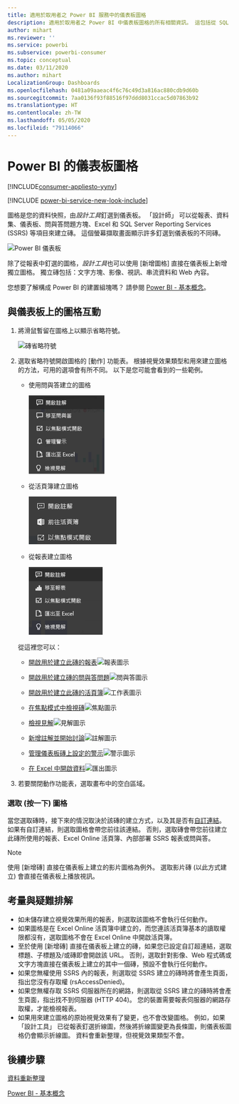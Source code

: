 ```yaml
---
title: 適用於取用者之 Power BI 服務中的儀表板圖格
description: 適用於取用者之 Power BI 中儀表板圖格的所有相關資訊。 這包括從 SQL Server Reporting Services (SSRS) 建立的磚。
author: mihart
ms.reviewer: ''
ms.service: powerbi
ms.subservice: powerbi-consumer
ms.topic: conceptual
ms.date: 03/11/2020
ms.author: mihart
LocalizationGroup: Dashboards
ms.openlocfilehash: 0481a09aaeac4f6c76c49d3a816ac880cdb9d60b
ms.sourcegitcommit: 7aa0136f93f88516f97ddd8031ccac5d07863b92
ms.translationtype: HT
ms.contentlocale: zh-TW
ms.lasthandoff: 05/05/2020
ms.locfileid: "79114066"
---
```

# <a name="dashboard-tiles-in-power-bi"></a>Power BI 的儀表板圖格

[!INCLUDE[consumer-appliesto-yyny](../includes/consumer-appliesto-ynny.md)]

[!INCLUDE [power-bi-service-new-look-include](../includes/power-bi-service-new-look-include.md)]

圖格是您的資料快照，由*設計工具*釘選到儀表板。 「設計師」  可以從報表、資料集、儀表板、問與答問題方塊、Excel 和 SQL Server Reporting Services (SSRS) 等項目來建立磚。  這個螢幕擷取畫面顯示許多釘選到儀表板的不同磚。

![Power BI 儀表板](./media/end-user-tiles/power-bi-dash.png)


除了從報表中釘選的圖格，*設計工具*也可以使用 [新增圖格]  直接在儀表板上新增獨立圖格。 獨立磚包括：文字方塊、影像、視訊、串流資料和 Web 內容。

您想要了解構成 Power BI 的建置組塊嗎？  請參閱 [Power BI - 基本概念](end-user-basic-concepts.md)。


## <a name="interacting-with-tiles-on-a-dashboard"></a>與儀表板上的圖格互動

1. 將滑鼠暫留在圖格上以顯示省略符號。
   
    ![磚省略符號](./media/end-user-tiles/ellipses_new.png)
2. 選取省略符號開啟圖格的 [動作] 功能表。 根據視覺效果類型和用來建立圖格的方法，可用的選項會有所不同。 以下是您可能會看到的一些範例。

    - 使用問與答建立的圖格
   
        ![省略符號圖示](./media/end-user-tiles/power-bi-options-1.png)

    - 從活頁簿建立圖格
   
        ![省略符號圖示](./media/end-user-tiles/power-bi-options-2.png)

    - 從報表建立圖格
   
        ![省略符號圖示](./media/end-user-tiles/power-bi-options-3.png)
   
    從這裡您可以：
   
   * [開啟用於建立此磚的報表](end-user-reports.md)![報表圖示](./media/end-user-tiles/chart-icon.jpg)  
   
   * [開啟用於建立磚的問與答問題](end-user-reports.md)![問與答圖示](./media/end-user-tiles/qna-icon.png)  
   

   * [開啟用於建立此磚的活頁簿](end-user-reports.md)![工作表圖示](./media/end-user-tiles/power-bi-open-worksheet.png)  
   * [在焦點模式中檢視磚](end-user-focus.md)![焦點圖示](./media/end-user-tiles/fullscreen-icon.jpg)  
   * [檢視見解](end-user-insights.md)![見解圖示](./media/end-user-tiles/power-bi-insights.png)
   * [新增註解並開始討論](end-user-comment.md)![註解圖示](./media/end-user-tiles/comment-icons.png)
   * [管理儀表板磚上設定的警示](end-user-alerts.md)![警示圖示](./media/end-user-tiles/power-bi-alert-icon.png)
   * [在 Excel 中開啟資料](end-user-export.md)![匯出圖示](./media/end-user-tiles/power-bi-export-icon.png)


3. 若要關閉動作功能表，選取畫布中的空白區域。

### <a name="select-click-a-tile"></a>選取 (按一下) 圖格
當您選取磚時，接下來的情況取決於該磚的建立方式，以及其是否有[自訂連結](../service-dashboard-edit-tile.md)。 如果有自訂連結，則選取圖格會帶您前往該連結。 否則，選取磚會帶您前往建立此磚所使用的報表、Excel Online 活頁簿、內部部署 SSRS 報表或問與答。

> [!NOTE]
> 使用 [新增磚]  直接在儀表板上建立的影片圖格為例外。 選取影片磚 (以此方式建立) 會直接在儀表板上播放視訊。   
> 
> 

## <a name="considerations-and-troubleshooting"></a>考量與疑難排解
* 如未儲存建立視覺效果所用的報表，則選取該圖格不會執行任何動作。
* 如果圖格是在 Excel Online 活頁簿中建立的，而您連該活頁簿基本的讀取權限都沒有，選取圖格不會在 Excel Online 中開啟活頁簿。
* 至於使用 [新增磚]  直接在儀表板上建立的磚，如果您已設定自訂超連結，選取標題、子標題及/或磚即會開啟該 URL。  否則，選取針對影像、Web 程式碼或文字方塊直接在儀表板上建立的其中一個磚，預設不會執行任何動作。
* 如果您無權使用 SSRS 內的報表，則選取從 SSRS 建立的磚時將會產生頁面，指出您沒有存取權 (rsAccessDenied)。
* 如果您無權存取 SSRS 伺服器所在的網路，則選取從 SSRS 建立的磚時將會產生頁面，指出找不到伺服器 (HTTP 404)。 您的裝置需要報表伺服器的網路存取權，才能檢視報表。
* 如果用來建立圖格的原始視覺效果有了變更，也不會改變圖格。  例如，如果「設計工具」  已從報表釘選折線圖，然後將折線圖變更為長條圖，則儀表板圖格仍會顯示折線圖。 資料會重新整理，但視覺效果類型不會。

## <a name="next-steps"></a>後續步驟
[資料重新整理](../refresh-data.md)

[Power BI - 基本概念](end-user-basic-concepts.md)
